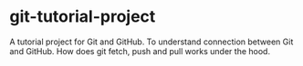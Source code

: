 # git-tutorial-project
A tutorial project for Git and GitHub. To understand connection between Git and GitHub. How does git fetch, push and pull works under the hood.
